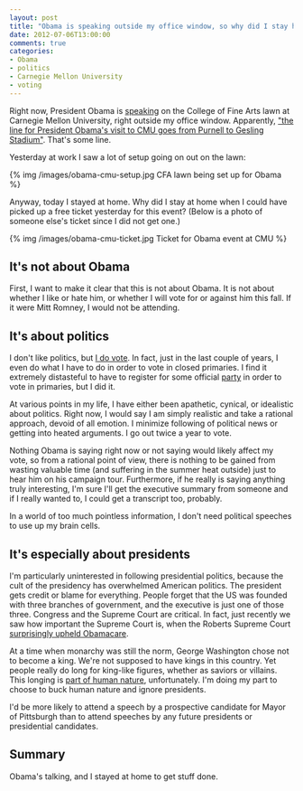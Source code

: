 ```yaml
---
layout: post
title: "Obama is speaking outside my office window, so why did I stay home?"
date: 2012-07-06T13:00:00
comments: true
categories: 
- Obama
- politics
- Carnegie Mellon University
- voting
---
```

Right now, President Obama is [speaking](http://www.cmu.edu/news/stories/archives/2012/july/july3_obama.html) on the College of Fine Arts lawn at Carnegie Mellon University, right outside my office window. Apparently, ["the line for President Obama's visit to CMU goes from Purnell to Gesling Stadium"](http://twitter.com/thetartan/status/221267182707949569). That's some line.

Yesterday at work I saw a lot of setup going on out on the lawn:

{% img /images/obama-cmu-setup.jpg CFA lawn being set up for Obama %}

Anyway, today I stayed at home. Why did I stay at home when I could have picked up a free ticket yesterday for this event? (Below is a photo of someone else's ticket since I did not get one.)

{% img /images/obama-cmu-ticket.jpg Ticket for Obama event at CMU %}

<!--more-->

## It's not about Obama

First, I want to make it clear that this is not about Obama. It is not about whether I like or hate him, or whether I will vote for or against him this fall. If it were Mitt Romney, I would not be attending.

## It's about politics

I don't like politics, but [I do vote](/blog/2011/11/08/i-dont-know-if-i-should-vote-but-i-did/). In fact, just in the last couple of years, I even do what I have to do in order to vote in closed primaries. I find it extremely distasteful to have to register for some official [party](http://www.goodreads.com/quotes/show/401859) in order to vote in primaries, but I did it.

At various points in my life, I have either been apathetic, cynical, or idealistic about politics. Right now, I would say I am simply realistic and take a rational approach, devoid of all emotion. I minimize following of political news or getting into heated arguments. I go out twice a year to vote.

Nothing Obama is saying right now or not saying would likely affect my vote, so from a rational point of view, there is nothing to be gained from wasting valuable time (and suffering in the summer heat outside) just to hear him on his campaign tour. Furthermore, if he really is saying anything truly interesting, I'm sure I'll get the executive summary from someone and if I really wanted to, I could get a transcript too, probably.

In a world of too much pointless information, I don't need political speeches to use up my brain cells.

## It's especially about presidents

I'm particularly uninterested in following presidential politics, because the cult of the presidency has overwhelmed American politics. The president gets credit or blame for everything. People forget that the US was founded with three branches of government, and the executive is just one of those three. Congress and the Supreme Court are critical. In fact, just recently we saw how important the Supreme Court is, when the Roberts Supreme Court [surprisingly upheld Obamacare](http://www.forbes.com/sites/aroy/2012/07/01/the-supreme-courts-john-roberts-changed-his-obamacare-vote-in-may/).

At a time when monarchy was still the norm, George Washington chose not to become a king. We're not supposed to have kings in this country. Yet people really do long for king-like figures, whether as saviors or villains. This longing is [part of human nature](http://www.enduringword.com/commentaries/0908.htm), unfortunately. I'm doing my part to choose to buck human nature and ignore presidents.

I'd be more likely to attend a speech by a prospective candidate for Mayor of Pittsburgh than to attend speeches by any future presidents or presidential candidates.

## Summary

Obama's talking, and I stayed at home to get stuff done.
